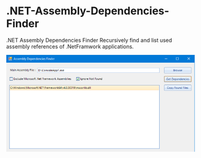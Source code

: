 # .NET-Assembly-Dependencies-Finder
.NET Assembly Dependencies Finder
Recursively find and list used assembly references of .NetFramwork applications.
<p align="center">
  <img src="Screenshot.png" width="800" title="ScreenShot">
</p>
